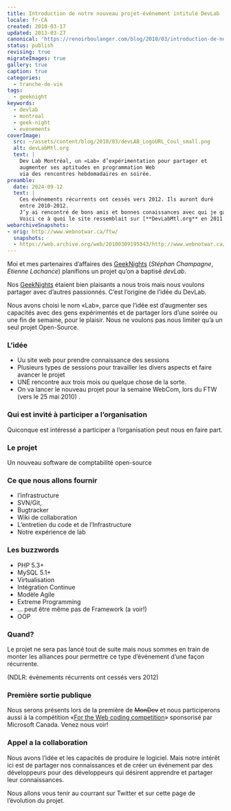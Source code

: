 ```yaml
---
title: Introduction de notre nouveau projet-événement intitulé DevLab
locale: fr-CA
created: 2010-03-17
updated: 2013-03-27
canonical: 'https://renoirboulanger.com/blog/2010/03/introduction-de-notre-nouveau-projet-evenement-intitule-devlab/'
status: publish
revising: true
migrateImages: true
gallery: true
caption: true
categories:
  - tranche-de-vie
tags:
  - geeknight
keywords:
  - devlab
  - montreal
  - geek-night
  - evenements
coverImage:
  src: ~/assets/content/blog/2010/03/devLAB_LogoURL_Coul_small.png
  alt: devLabMtl.org
  text: |
    Dev Lab Montréal, un «Lab» d’expérimentation pour partager et
    augmenter ses aptitudes en programmation Web
    via des rencontres hebdomadaires en soirée.
preamble:
  date: 2024-09-12
  text: |
    Ces événements récurrents ont cessés vers 2012. Ils auront duré
    entre 2010-2012.
    J’y ai rencontré de bons amis et bonnes conaissances avec qui je garde de beaux souvenirs.
    Voici ce à quoi le site ressemblait sur [**DevLabMtl.org** en 2011 via Le *Web Archive*](https://web.archive.org/web/20110814135755/http://devlabmtl.org/).
webarchiveSnapshots:
- orig: http://www.webnotwar.ca/ftw/
  snapshots:
  - https://web.archive.org/web/20100309195343/http://www.webnotwar.ca/ftw/
---
```


Moi et mes partenaires d’affaires des [GeekNights][1] (_Stéphan Champagne_,
_Etienne Lachance_) planifions un projet qu’on a baptisé
<em lang="en">devLab</em>.

Nos [GeekNights][1] étaient bien plaisants a nous trois mais nous voulons
partager avec d’autres passionnés. C’est l’origine de l’idée du DevLab.

Nous avons choisi le nom «Lab», parce que l’idée est d’augmenter ses capacités
avec des gens expérimentés et de partager lors d’une soirée ou une fin de
semaine, pour le plaisir. Nous ne voulons pas nous limiter qu’a un seul projet
Open-Source.

### L’idée

- Uu site web pour prendre connaissance des sessions
- Plusieurs types de sessions pour travailler les divers aspects et faire
  avancer le projet
- UNE rencontre aux trois mois ou quelque chose de la sorte.
- On va lancer le nouveau projet pour la semaine WebCom, lors du FTW (vers le 25 mai 2010) .

### Qui est invité à participer a l’organisation

Quiconque est intéressé a participer a l’organisation peut nous en faire part.

### Le projet

Un nouveau software de comptabilité open-source

### Ce que nous allons fournir

- l’infrastructure
- SVN/Git,
- Bugtracker
- Wiki de collaboration
- L’entretien du code et de l’Infrastructure
- Notre expérience de lab

### Les buzzwords

- PHP 5.3+
- MySQL 5.1+
- Virtualisation
- Intégration Continue
- Modèle Agile
- Extreme Programming
- ... peut être même pas de Framework (a voir!)
- OOP

### Quand?

Le projet ne sera pas lancé tout de suite mais nous sommes en train de monter
les alliances pour permettre ce type d’événement d’une façon récurrente.

(NDLR: événements récurrents ont cessés vers 2012)

### Première sortie publique

<app-image figcaption="MonDev Open Source Week Montreal" alt="MonDev: Montreal Developer community" src="~/assets/content/blog/2010/03/mondev_logo.jpg"></app-image>

Nous serons présents lors de la première de ~~MonDev~~ et nous participerons
aussi à la compétition «[For the Web coding competition][6]» sponsorisé par
Microsoft Canada. Venez nous voir!

### Appel a la collaboration

Nous avons l’idée et les capacités de produire le logiciel. Mais notre intérêt
ici est de partager nos connaissances et de créer un événement par des
développeurs pour des développeurs qui désirent apprendre et partager leur
connaissances.

Nous allons vous tenir au courrant sur Twitter et sur cette page de l’évolution
du projet.


[1]: /blog/tag/geeknight
[6]:
  https://web.archive.org/web/20100309195343/http://www.webnotwar.ca/ftw/
